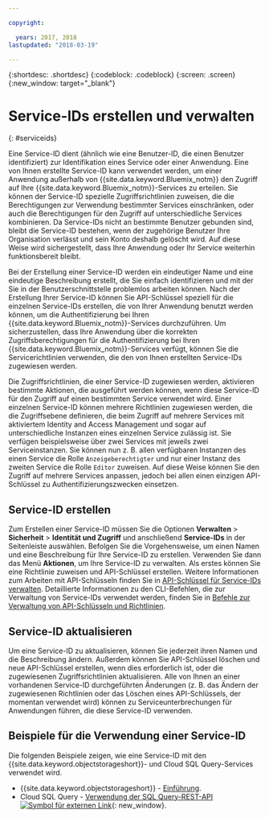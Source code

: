 ```yaml
---

copyright:

  years: 2017, 2018
lastupdated: "2018-03-19"

---
```


{:shortdesc: .shortdesc}
{:codeblock: .codeblock}
{:screen: .screen}
{:new_window: target="_blank"}

# Service-IDs erstellen und verwalten
{: #serviceids}

Eine Service-ID dient (ähnlich wie eine Benutzer-ID, die einen Benutzer identifiziert) zur Identifikation eines Service oder einer Anwendung. Eine von Ihnen erstellte Service-ID kann verwendet werden, um einer Anwendung außerhalb von {{site.data.keyword.Bluemix_notm}} den Zugriff auf Ihre {{site.data.keyword.Bluemix_notm}}-Services zu erteilen. Sie können der Service-ID spezielle Zugriffsrichtlinien zuweisen, die die Berechtigungen zur Verwendung bestimmter Services einschränken, oder auch die Berechtigungen für den Zugriff auf unterschiedliche Services kombinieren. Da Service-IDs nicht an bestimmte Benutzer gebunden sind, bleibt die Service-ID bestehen, wenn der zugehörige Benutzer Ihre Organisation verlässt und sein Konto deshalb gelöscht wird. Auf diese Weise wird sichergestellt, dass Ihre Anwendung oder Ihr Service weiterhin funktionsbereit bleibt.

Bei der Erstellung einer Service-ID werden ein eindeutiger Name und eine eindeutige Beschreibung erstellt, die Sie einfach identifizieren und mit der Sie in der Benutzerschnittstelle problemlos arbeiten können. Nach der Erstellung Ihrer Service-ID können Sie API-Schlüssel speziell für die einzelnen Service-IDs erstellen, die von Ihrer Anwendung benutzt werden können, um die Authentifizierung bei Ihren {{site.data.keyword.Bluemix_notm}}-Services durchzuführen. Um sicherzustellen, dass Ihre Anwendung über die korrekten Zugriffsberechtigungen für die Authentifizierung bei Ihren {{site.data.keyword.Bluemix_notm}}-Services verfügt, können Sie die Servicerichtlinien verwenden, die den von Ihnen erstellten Service-IDs zugewiesen werden.

Die Zugriffsrichtlinien, die einer Service-ID zugewiesen werden, aktivieren bestimmte Aktionen, die ausgeführt werden können, wenn diese Service-ID für den Zugriff auf einen bestimmten Service verwendet wird. Einer einzelnen Service-ID können mehrere Richtlinien zugewiesen werden, die die Zugriffsebene definieren, die beim Zugriff auf mehrere Services mit aktiviertem Identity and Access Management und sogar auf unterschiedliche Instanzen eines einzelnen Service zulässig ist. Sie verfügen beispielsweise über zwei Services mit jeweils zwei Serviceinstanzen. Sie können nun z. B. allen verfügbaren Instanzen des einen Service die Rolle `Anzeigeberechtigter` und nur einer Instanz des zweiten Service die Rolle `Editor` zuweisen. Auf diese Weise können Sie den Zugriff auf mehrere Services anpassen, jedoch bei allen einen einzigen API-Schlüssel zu Authentifizierungszwecken einsetzen.


## Service-ID erstellen

Zum Erstellen einer Service-ID müssen Sie die Optionen **Verwalten** &gt; **Sicherheit** &gt; **Identität und Zugriff** und anschließend **Service-IDs** in der Seitenleiste auswählen. Befolgen Sie die Vorgehensweise, um einen Namen und eine Beschreibung für Ihre Service-ID zu erstellen. Verwenden Sie dann das Menü **Aktionen**, um Ihre Service-ID zu verwalten. Als erstes können Sie eine Richtlinie zuweisen und API-Schlüssel erstellen. Weitere Informationen zum Arbeiten mit API-Schlüsseln finden Sie in [API-Schlüssel für Service-IDs verwalten](/docs/iam/serviceid_keys.html#serviceidapikeys). Detaillierte Informationen zu den CLI-Befehlen, die zur Verwaltung von Service-IDs verwendet werden, finden Sie in [Befehle zur Verwaltung von API-Schlüsseln und Richtlinien](/docs/cli/reference/bluemix_cli/bx_cli.html#bx_commands_iam).

## Service-ID aktualisieren

Um eine Service-ID zu aktualisieren, können Sie jederzeit ihren Namen und die Beschreibung ändern. Außerdem können Sie API-Schlüssel löschen und neue API-Schlüssel erstellen, wenn dies erforderlich ist, oder die zugewiesenen Zugriffsrichtlinien aktualisieren. Alle von Ihnen an einer vorhandenen Service-ID durchgeführten Änderungen (z. B. das Ändern der zugewiesenen Richtlinien oder das Löschen eines API-Schlüssels, der momentan verwendet wird) können zu Serviceunterbrechungen für Anwendungen führen, die diese Service-ID verwenden.

## Beispiele für die Verwendung einer Service-ID

Die folgenden Beispiele zeigen, wie eine Service-ID mit den {{site.data.keyword.objectstorageshort}}- und Cloud SQL Query-Services verwendet wird.

- {{site.data.keyword.objectstorageshort}} - [Einführung](/docs/services/cloud-object-storage/getting-started-cli.html#getting-started-cli-).
- Cloud SQL Query - [Verwendung der SQL Query-REST-API ![Symbol für externen Link](../icons/launch-glyph.svg)](https://www.youtube.com/embed/s6S4AdJItHk?rel=0){: new_window}.
